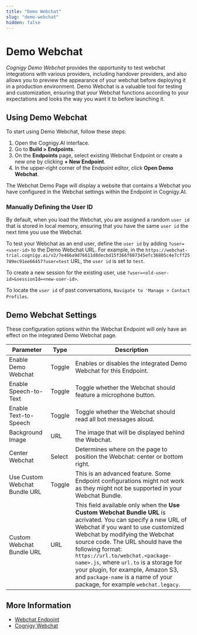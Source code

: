 ```yaml
---
title: "Demo Webchat" 
slug: "demo-webchat" 
hidden: false 
---
```


# Demo Webchat

_Cognigy Demo Webchat_ provides the opportunity to test webchat integrations with various providers, including handover providers, and also allows you to preview the appearance of your webchat before deploying it in a production environment. Demo Webchat is a valuable tool for testing and customization, ensuring that your Webchat functions according to your expectations and looks the way you want it to before launching it.

## Using Demo Webchat

To start using Demo Webchat, follow these steps:

1. Open the Cognigy.AI interface.
2. Go to **Build > Endpoints**.
3. On the **Endpoints** page, select existing Webchat Endpoint or create a new one by clicking **+ New Endpoint**. 
4. In the upper-right corner of the Endpoint editor, click **Open Demo Webchat**.

The Webchat Demo Page will display a website that contains a Webchat you have configured in the Webchat settings within the Endpoint in Cognigy.AI.

### Manually Defining the User ID

By default, when you load the Webchat, you are assigned a random `user id` that is stored in local memory, ensuring that you have the same `user id` the next time you use the Webchat.

To test your Webchat as an end user, define the `user id` by adding `?user=<user-id>` to the Demo Webchat URL.
For example, in the
`https://webchat-trial.cognigy.ai/v2/7e466a9d76611d8decbd15f366f607345efc36805c4e7cff25789ec91ee66457?user=test` URL,
the `user id` is set to `test`.

To create a new session for the existing user, use `?user=<old-user-id>&sessionId=<new-user-id>`.

To locate the `user id` of past conversations, `Navigate to 'Manage > Contact Profiles`.

## Demo Webchat Settings

These configuration options within the Webchat Endpoint will only have an effect on the integrated Demo Webchat page.

| Parameter                     | Type   | Description                                                                                                                                                                                                                                                                                                                                                                                                                                |
|-------------------------------|--------|--------------------------------------------------------------------------------------------------------------------------------------------------------------------------------------------------------------------------------------------------------------------------------------------------------------------------------------------------------------------------------------------------------------------------------------------|
| Enable Demo Webchat           | Toggle | Enables or disables the integrated Demo Webchat for this Endpoint.                                                                                                                                                                                                                                                                                                                                                                         |
| Enable Speech-to-Text         | Toggle | Toggle whether the Webchat should feature a microphone button.                                                                                                                                                                                                                                                                                                                                                                             |
| Enable Text-to-Speech         | Toggle | Toggle whether the Webchat should read all bot messages aloud.                                                                                                                                                                                                                                                                                                                                                                             |
| Background Image              | URL    | The image that will be displayed behind the Webchat.                                                                                                                                                                                                                                                                                                                                                                                       |
| Center Webchat                | Select | Determines where on the page to position the Webchat: center or bottom right.                                                                                                                                                                                                                                                                                                                                                              |
| Use Custom Webchat Bundle URL | Toggle | This is an advanced feature. Some Endpoint configurations might not work as they might not be supported in your Webchat Bundle.                                                                                                                                                                                                                                                                                                            |
| Custom Webchat Bundle URL     | URL    | This field available only when the **Use Custom Webchat Bundle URL** is acrivated. You can specify a new URL of Webchat if you want to use customized Webchat by modifying the Webchat source code. The URL should have the following format: `https://url.to/webchat.<package-name>.js`, where `url.to` is a storage for your plugin, for example, Amazon S3, and `package-name` is a name of your package, for example `webchat.legacy`. |


## More Information

- [Webchat Endpoint](deploy-webchat-endpoint.md)
- [Cognigy Webchat](https://docs.cognigy.com/ai/endpoints/webchat/webchat/)